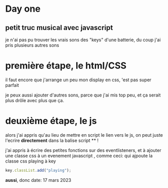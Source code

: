 # Day one
## petit truc musical avec javascript

je n'ai pas pu trouver les vrais sons des "keys" d'une batterie, du coup j'ai pris plusieurs autres sons 

# première étape, le html/CSS 
il faut encore que j'arrange un peu mon display en css, 'est pas super parfait

je peux aussi ajouter d'autres sons, parce que j'ai mis top peu, et ça serait plus drôle avec plus que ça.

# deuxième  étape, le js
alors j'ai appris qu'au lieu de mettre en script le lien vers le js, on peut juste l'ecrire **directement** dans la balise script ** !

j'ai appris à écrire des petites fonctions sur des eventlisteners, et à ajouter une classe css à un evenement javascript , comme ceci: qui ajpoute la classe css playing à key
```js
key.classList.add("playing");
```
**aussi**,
donc date: 17 mars 2023
